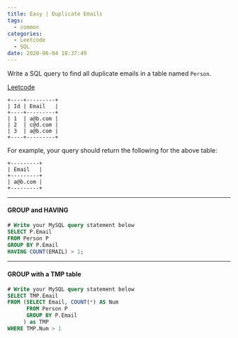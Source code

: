 ```yaml
---
title: Easy | Duplicate Emails
tags:
  - common
categories:
  - Leetcode
  - SQL
date: 2020-06-04 18:37:49
---
```


Write a SQL query to find all duplicate emails in a table named `Person`.

[Leetcode](https://leetcode.com/problems/duplicate-emails/)

<!--more-->

```
+----+---------+
| Id | Email   |
+----+---------+
| 1  | a@b.com |
| 2  | c@d.com |
| 3  | a@b.com |
+----+---------+
```

For example, your query should return the following for the above table:

```
+---------+
| Email   |
+---------+
| a@b.com |
+---------+
```

---

#### GROUP and HAVING

```sql
# Write your MySQL query statement below
SELECT P.Email
FROM Person P
GROUP BY P.Email
HAVING COUNT(EMAIL) > 1;
```

---

#### GROUP with a TMP table

```sql
# Write your MySQL query statement below
SELECT TMP.Email
FROM (SELECT Email, COUNT(*) AS Num
      FROM Person P
      GROUP BY P.Email
     ) as TMP
WHERE TMP.Num > 1
```

